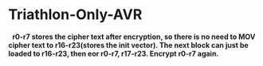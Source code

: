 # Triathlon-Only-AVR
&nbsp;&nbsp;<b>r0-r7 stores the cipher text after encryption, so there is no need to MOV cipher text to r16-r23(stores the init vector). The next block can just be loaded to r16-r23, then eor r0-r7, r17-r23. Encrypt r0-r7 again.</b>
